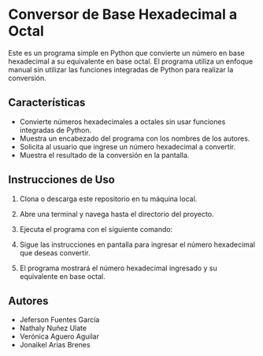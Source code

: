 # Conversor de Base Hexadecimal a Octal

Este es un programa simple en Python que convierte un número en base hexadecimal a su equivalente en base octal. El programa utiliza un enfoque manual sin utilizar las funciones integradas de Python para realizar la conversión.

## Características

- Convierte números hexadecimales a octales sin usar funciones integradas de Python.
- Muestra un encabezado del programa con los nombres de los autores.
- Solicita al usuario que ingrese un número hexadecimal a convertir.
- Muestra el resultado de la conversión en la pantalla.

## Instrucciones de Uso

1. Clona o descarga este repositorio en tu máquina local.

2. Abre una terminal y navega hasta el directorio del proyecto.

3. Ejecuta el programa con el siguiente comando:

4. Sigue las instrucciones en pantalla para ingresar el número hexadecimal que deseas convertir.

5. El programa mostrará el número hexadecimal ingresado y su equivalente en base octal.

## Autores

- Jeferson Fuentes García
- Nathaly Nuñez Ulate
- Verónica Aguero Aguilar
- Jonaikel Arias Brenes
